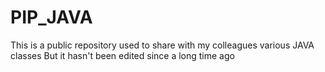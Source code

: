 # PIP_JAVA

This is a public repository used to share with my colleagues various JAVA classes
But it hasn't been edited since a long time ago
